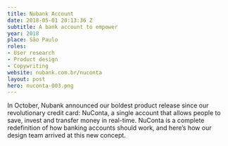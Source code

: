 ```yaml
---
title: Nubank Account
date: 2018-05-01 20:13:36 Z
subtitle: A bank account to empower
year: 2018
place: São Paulo
roles:
- User research
- Product design
- Copywriting
website: nubank.com.br/nuconta
layout: post
hero: nuconta-003.png
---
```


In October, Nubank announced our boldest product release since our revolutionary credit card: NuConta, a single account that allows people to save, invest and transfer money in real-time. NuConta is a complete redefinition of how banking accounts should work, and here’s how our design team arrived at this new concept.
